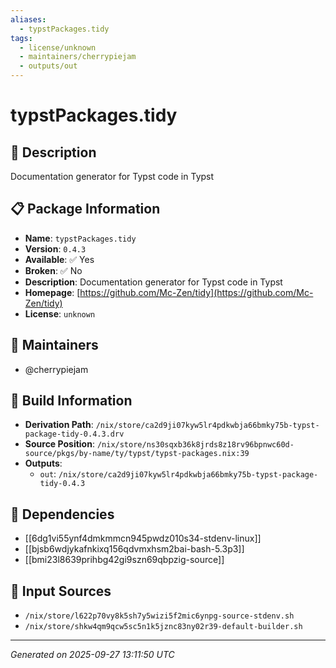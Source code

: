 ```yaml
---
aliases:
  - typstPackages.tidy
tags:
  - license/unknown
  - maintainers/cherrypiejam
  - outputs/out
---
```


# typstPackages.tidy

## 📝 Description

Documentation generator for Typst code in Typst

## 📋 Package Information

- **Name**: `typstPackages.tidy`
- **Version**: `0.4.3`
- **Available**: ✅ Yes
- **Broken**: ✅ No
- **Description**: Documentation generator for Typst code in Typst
- **Homepage**: [https://github.com/Mc-Zen/tidy](https://github.com/Mc-Zen/tidy)
- **License**: `unknown`
## 👥 Maintainers

- @cherrypiejam


## 🔧 Build Information

- **Derivation Path**: `/nix/store/ca2d9ji07kyw5lr4pdkwbja66bmky75b-typst-package-tidy-0.4.3.drv`
- **Source Position**: `/nix/store/ns30sqxb36k8jrds8z18rv96bpnwc60d-source/pkgs/by-name/ty/typst/typst-packages.nix:39`
- **Outputs**:
  - `out`:  `/nix/store/ca2d9ji07kyw5lr4pdkwbja66bmky75b-typst-package-tidy-0.4.3`

## 🔗 Dependencies

- [[6dg1vi55ynf4dmkmmcn945pwdz010s34-stdenv-linux]]
- [[bjsb6wdjykafnkixq156qdvmxhsm2bai-bash-5.3p3]]
- [[bmi23l8639prihbg42gi9szn69qbpzig-source]]

## 📁 Input Sources

- `/nix/store/l622p70vy8k5sh7y5wizi5f2mic6ynpg-source-stdenv.sh`
- `/nix/store/shkw4qm9qcw5sc5n1k5jznc83ny02r39-default-builder.sh`

---
*Generated on 2025-09-27 13:11:50 UTC*
